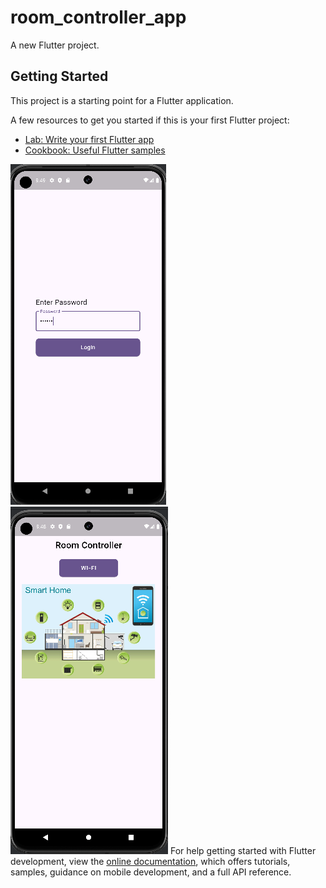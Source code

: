 # room_controller_app

A new Flutter project.

## Getting Started

This project is a starting point for a Flutter application.

A few resources to get you started if this is your first Flutter project:

- [Lab: Write your first Flutter app](https://docs.flutter.dev/get-started/codelab)
- [Cookbook: Useful Flutter samples](https://docs.flutter.dev/cookbook)

![image alt](https://github.com/hamzaabbasii/room_controller_app/blob/820e8b9b154ffac40a22167b415fc29fb9edc577/1.PNG) ![image alt](https://github.com/hamzaabbasii/room_controller_app/blob/73ed089bee50d56c41444bc6a06a94876edcbcb4/2.PNG)
For help getting started with Flutter development, view the
[online documentation](https://docs.flutter.dev/), which offers tutorials,
samples, guidance on mobile development, and a full API reference.
